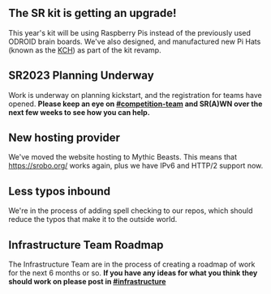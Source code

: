 ## The SR kit is getting an upgrade!

This year's kit will be using Raspberry Pis instead of the previously used ODROID brain boards. We've also designed, and manufactured new Pi Hats (known as the [KCH](https://github.com/srobo/kch-hw)) as part of the kit revamp.

## SR2023 Planning Underway

Work is underway on planning kickstart, and the registration for teams have opened. **Please keep an eye on [#competition-team](https://studentrobotics.slack.com/archives/CBP7UL6RG) and SR(A)WN over the next few weeks to see how you can help.**

## New hosting provider

We've moved the website hosting to Mythic Beasts. This means that https://srobo.org/ works again, plus we have IPv6 and HTTP/2 support now.

## Less typos inbound

We're in the process of adding spell checking to our repos, which should reduce the typos that make it to the outside world.

## Infrastructure Team Roadmap

The Infrastructure Team are in the process of creating a roadmap of work for the next 6 months or so. **If you have any ideas for what you think they should work on please post in [#infrastructure](https://studentrobotics.slack.com/archives/C02BXUAK33M)**
